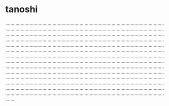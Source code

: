 # tanoshi
................................................................................................................................................................................................................................................................................................................................................................................................................................................................................................................................................................................................................................................................................................................................................................................................................................................................................................................................................................................................................................................................................................................................................................................................................................................................................................................................................................................................................................................................................................................................................................................................................................................................................................................................................................................................................